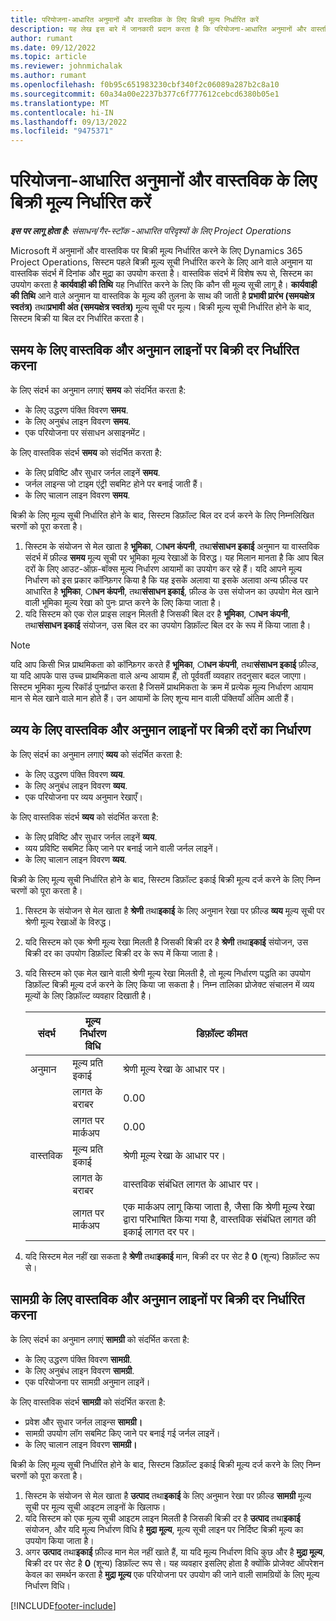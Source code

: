 ```yaml
---
title: परियोजना-आधारित अनुमानों और वास्तविक के लिए बिक्री मूल्य निर्धारित करें
description: यह लेख इस बारे में जानकारी प्रदान करता है कि परियोजना-आधारित अनुमानों और वास्तविक के लिए बिक्री मूल्य कैसे निर्धारित किए जाते हैं।
author: rumant
ms.date: 09/12/2022
ms.topic: article
ms.reviewer: johnmichalak
ms.author: rumant
ms.openlocfilehash: f0b95c651983230cbf340f2c06089a287b2c8a10
ms.sourcegitcommit: 60a34a00e2237b377c6f777612cebcd6380b05e1
ms.translationtype: MT
ms.contentlocale: hi-IN
ms.lasthandoff: 09/13/2022
ms.locfileid: "9475371"
---
```

#  <a name="determine-sales-prices-for-project-based-estimates-and-actuals"></a>परियोजना-आधारित अनुमानों और वास्तविक के लिए बिक्री मूल्य निर्धारित करें

_**इस पर लागू होता है:** संसाधन/गैर-स्टॉक -आधारित परिदृश्यों के लिए Project Operations_

Microsoft में अनुमानों और वास्तविक पर बिक्री मूल्य निर्धारित करने के लिए Dynamics 365 Project Operations, सिस्टम पहले बिक्री मूल्य सूची निर्धारित करने के लिए आने वाले अनुमान या वास्तविक संदर्भ में दिनांक और मुद्रा का उपयोग करता है। वास्तविक संदर्भ में विशेष रूप से, सिस्टम का उपयोग करता है **कार्यवाही की तिथि** यह निर्धारित करने के लिए कि कौन सी मूल्य सूची लागू है। **कार्यवाही की तिथि** आने वाले अनुमान या वास्तविक के मूल्य की तुलना के साथ की जाती है **प्रभावी प्रारंभ (समयक्षेत्र स्वतंत्र)** तथा**प्रभावी अंत (समयक्षेत्र स्वतंत्र)** मूल्य सूची पर मूल्य। बिक्री मूल्य सूची निर्धारित होने के बाद, सिस्टम बिक्री या बिल दर निर्धारित करता है।

## <a name="determining-sales-rates-on-actual-and-estimate-lines-for-time"></a>समय के लिए वास्तविक और अनुमान लाइनों पर बिक्री दर निर्धारित करना

के लिए संदर्भ का अनुमान लगाएं **समय** को संदर्भित करता है:

- के लिए उद्धरण पंक्ति विवरण **समय**.
- के लिए अनुबंध लाइन विवरण **समय**.
- एक परियोजना पर संसाधन असाइनमेंट।

के लिए वास्तविक संदर्भ **समय** को संदर्भित करता है:

- के लिए प्रविष्टि और सुधार जर्नल लाइनें **समय**.
- जर्नल लाइन्स जो टाइम एंट्री सबमिट होने पर बनाई जाती हैं।
- के लिए चालान लाइन विवरण **समय**. 

बिक्री के लिए मूल्य सूची निर्धारित होने के बाद, सिस्टम डिफ़ॉल्ट बिल दर दर्ज करने के लिए निम्नलिखित चरणों को पूरा करता है।

1. सिस्टम के संयोजन से मेल खाता है **भूमिका**, **ाधन कंपनी**, तथा**संसाधन इकाई** अनुमान या वास्तविक संदर्भ में फ़ील्ड **समय** मूल्य सूची पर भूमिका मूल्य रेखाओं के विरुद्ध। यह मिलान मानता है कि आप बिल दरों के लिए आउट-ऑफ़-बॉक्स मूल्य निर्धारण आयामों का उपयोग कर रहे हैं। यदि आपने मूल्य निर्धारण को इस प्रकार कॉन्फ़िगर किया है कि यह इसके अलावा या इसके अलावा अन्य फ़ील्ड पर आधारित है **भूमिका**, **ाधन कंपनी**, तथा**संसाधन इकाई**, फ़ील्ड के उस संयोजन का उपयोग मेल खाने वाली भूमिका मूल्य रेखा को पुनः प्राप्त करने के लिए किया जाता है।
1. यदि सिस्टम को एक रोल प्राइस लाइन मिलती है जिसकी बिल दर है **भूमिका**, **ाधन कंपनी**, तथा**संसाधन इकाई** संयोजन, उस बिल दर का उपयोग डिफ़ॉल्ट बिल दर के रूप में किया जाता है।

> [!NOTE]
> यदि आप किसी भिन्न प्राथमिकता को कॉन्फ़िगर करते हैं **भूमिका**, **ाधन कंपनी**, तथा**संसाधन इकाई** फ़ील्ड, या यदि आपके पास उच्च प्राथमिकता वाले अन्य आयाम हैं, तो पूर्ववर्ती व्यवहार तदनुसार बदल जाएगा। सिस्टम भूमिका मूल्य रिकॉर्ड पुनर्प्राप्त करता है जिसमें प्राथमिकता के क्रम में प्रत्येक मूल्य निर्धारण आयाम मान से मेल खाने वाले मान होते हैं। उन आयामों के लिए शून्य मान वाली पंक्तियाँ अंतिम आती हैं।

## <a name="determining-sales-rates-on-actual-and-estimate-lines-for-expense"></a>व्यय के लिए वास्तविक और अनुमान लाइनों पर बिक्री दरों का निर्धारण

के लिए संदर्भ का अनुमान लगाएं **व्यय** को संदर्भित करता है:

- के लिए उद्धरण पंक्ति विवरण **व्यय**.
- के लिए अनुबंध लाइन विवरण **व्यय**.
- एक परियोजना पर व्यय अनुमान रेखाएँ।

के लिए वास्तविक संदर्भ **व्यय** को संदर्भित करता है:

- के लिए प्रविष्टि और सुधार जर्नल लाइनें **व्यय**.
- व्यय प्रविष्टि सबमिट किए जाने पर बनाई जाने वाली जर्नल लाइनें।
- के लिए चालान लाइन विवरण **व्यय**. 

बिक्री के लिए मूल्य सूची निर्धारित होने के बाद, सिस्टम डिफ़ॉल्ट इकाई बिक्री मूल्य दर्ज करने के लिए निम्न चरणों को पूरा करता है।

1. सिस्टम के संयोजन से मेल खाता है **श्रेणी** तथा**इकाई** के लिए अनुमान रेखा पर फ़ील्ड **व्यय** मूल्य सूची पर श्रेणी मूल्य रेखाओं के विरुद्ध।
1. यदि सिस्टम को एक श्रेणी मूल्य रेखा मिलती है जिसकी बिक्री दर है **श्रेणी** तथा**इकाई** संयोजन, उस बिक्री दर का उपयोग डिफ़ॉल्ट बिक्री दर के रूप में किया जाता है।
1. यदि सिस्टम को एक मेल खाने वाली श्रेणी मूल्य रेखा मिलती है, तो मूल्य निर्धारण पद्धति का उपयोग डिफ़ॉल्ट बिक्री मूल्य दर्ज करने के लिए किया जा सकता है। निम्न तालिका प्रोजेक्ट संचालन में व्यय मूल्यों के लिए डिफ़ॉल्ट व्यवहार दिखाती है।

    | संदर्भ | मूल्य निर्धारण विधि | डिफ़ॉल्ट कीमत |
    | --- | --- | --- |
    | अनुमान | मूल्य प्रति इकाई | श्रेणी मूल्य रेखा के आधार पर। |
    |        | लागत के बराबर | 0.00 |
    |        | लागत पर मार्कअप | 0.00 |
    | वास्तविक | मूल्य प्रति इकाई | श्रेणी मूल्य रेखा के आधार पर। |
    |        | लागत के बराबर | वास्तविक संबंधित लागत के आधार पर। |
    |        | लागत पर मार्कअप | एक मार्कअप लागू किया जाता है, जैसा कि श्रेणी मूल्य रेखा द्वारा परिभाषित किया गया है, वास्तविक संबंधित लागत की इकाई लागत दर पर। |

1. यदि सिस्टम मेल नहीं खा सकता है **श्रेणी** तथा**इकाई** मान, बिक्री दर पर सेट है **0** (शून्य) डिफ़ॉल्ट रूप से।

## <a name="determining-sales-rates-on-actual-and-estimate-lines-for-material"></a>सामग्री के लिए वास्तविक और अनुमान लाइनों पर बिक्री दर निर्धारित करना

के लिए संदर्भ का अनुमान लगाएं **सामग्री** को संदर्भित करता है:

- के लिए उद्धरण पंक्ति विवरण **सामग्री**.
- के लिए अनुबंध लाइन विवरण **सामग्री**.
- एक परियोजना पर सामग्री अनुमान लाइनें।

के लिए वास्तविक संदर्भ **सामग्री** को संदर्भित करता है:

- प्रवेश और सुधार जर्नल लाइन्स **सामग्री।**
- सामग्री उपयोग लॉग सबमिट किए जाने पर बनाई गई जर्नल लाइनें।
- के लिए चालान लाइन विवरण **सामग्री।** 

बिक्री के लिए मूल्य सूची निर्धारित होने के बाद, सिस्टम डिफ़ॉल्ट इकाई बिक्री मूल्य दर्ज करने के लिए निम्न चरणों को पूरा करता है।

1. सिस्टम के संयोजन से मेल खाता है **उत्पाद** तथा**इकाई** के लिए अनुमान रेखा पर फ़ील्ड **सामग्री** मूल्य सूची पर मूल्य सूची आइटम लाइनों के खिलाफ।
1. यदि सिस्टम को एक मूल्य सूची आइटम लाइन मिलती है जिसकी बिक्री दर है **उत्पाद** तथा**इकाई** संयोजन, और यदि मूल्य निर्धारण विधि है **मुद्रा मूल्य**, मूल्य सूची लाइन पर निर्दिष्ट बिक्री मूल्य का उपयोग किया जाता है। 
1. अगर **उत्पाद** तथा**इकाई** फ़ील्ड मान मेल नहीं खाते हैं, या यदि मूल्य निर्धारण विधि कुछ और है **मुद्रा मूल्य**, बिक्री दर पर सेट है **0** (शून्य) डिफ़ॉल्ट रूप से। यह व्यवहार इसलिए होता है क्योंकि प्रोजेक्ट ऑपरेशन केवल का समर्थन करता है **मुद्रा मूल्य** एक परियोजना पर उपयोग की जाने वाली सामग्रियों के लिए मूल्य निर्धारण विधि।

[!INCLUDE[footer-include](../includes/footer-banner.md)]
